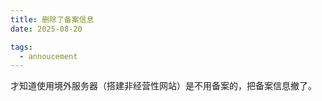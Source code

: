 ```yaml
---
title: 删除了备案信息
date: 2025-08-20

tags: 
  - annoucement
---
```


才知道使用境外服务器（搭建非经营性网站）是不用备案的，把备案信息撤了。